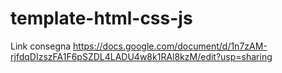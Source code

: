 # template-html-css-js
Link consegna
https://docs.google.com/document/d/1n7zAM-rjfdqDIzszFA1F6pSZDL4LADU4w8k1RAl8kzM/edit?usp=sharing